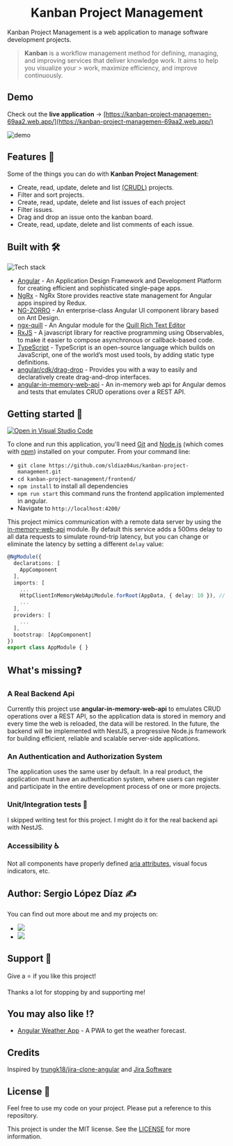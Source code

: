 <h1 align="center">Kanban Project Management</h1>

Kanban Project Management is a web application to manage software development projects.
> **Kanban** is a workflow management method for defining, managing, and improving services that deliver knowledge work. It aims to help you visualize your > work, maximize efficiency, and improve continuously.

## Demo
Check out the **live application** -> [https://kanban-project-managemen-69aa2.web.app/](https://kanban-project-managemen-69aa2.web.app/)

![demo](https://user-images.githubusercontent.com/61401062/125845756-a2bc1f07-c0b1-4585-aa92-8a8745df7eee.gif)


## Features 🚀
Some of the things you can do with **Kanban Project Management**:
- Create, read, update, delete and list [(CRUDL)](https://en.wikipedia.org/wiki/Create,_read,_update_and_delete) projects.
- Filter and sort projects.
- Create, read, update, delete and list issues of each project
- Filter issues.
- Drag and drop an issue onto the kanban board.
- Create, read, update, delete and list comments of each issue.


## Built with 🛠️
![Tech stack](https://res.cloudinary.com/comparte/image/upload/v1626413844/tech-stack.png)
- [Angular](https://angular.io/) - An Application Design Framework and Development Platform for creating efficient and sophisticated single-page apps.
- [NgRx](https://ngrx.io/) - NgRx Store provides reactive state management for Angular apps inspired by Redux.
- [NG-ZORRO](https://ng.ant.design/docs/introduce/en) - An enterprise-class Angular UI component library based on Ant Design.
- [ngx-quill](https://github.com/KillerCodeMonkey/ngx-quill) - An Angular module for the [Quill Rich Text Editor](https://quilljs.com/)
- [RxJS](https://rxjs.dev/) - A javascript library for reactive programming using Observables, to make it easier to compose asynchronous or callback-based code.
- [TypeScript](https://www.typescriptlang.org/) - TypeScript is an open-source language which builds on JavaScript, one of the world’s most used tools, by adding static type definitions.
- [angular/cdk/drag-drop](https://material.angular.io/cdk/drag-drop/overview) - Provides you with a way to easily and declaratively create drag-and-drop interfaces.
- [angular-in-memory-web-api](https://github.com/angular/angular/tree/master/packages/misc/angular-in-memory-web-api) - An in-memory web api for Angular demos and tests that emulates CRUD operations over a REST API.


## Getting started 🏁
[![Open in Visual Studio Code](https://open.vscode.dev/badges/open-in-vscode.svg)](https://open.vscode.dev/sldiaz04us/kanban-project-management)

To clone and run this application, you'll need [Git](https://git-scm.com) and [Node.js](https://nodejs.org/en/download/) (which comes with [npm](http://npmjs.com)) installed on your computer. From your command line:

- `git clone https://github.com/sldiaz04us/kanban-project-management.git`
- `cd kanban-project-management/frontend/` 
- `npm install` to install all dependencies
- `npm run start` this command runs the frontend application implemented in angular.
- Navigate to `http://localhost:4200/`

This project mimics communication with a remote data server by using the [in-memory-web-api](https://github.com/angular/angular/tree/master/packages/misc/angular-in-memory-web-api) module. By default this service adds a 500ms delay to all data requests to simulate round-trip latency, but you can change or eliminate the latency by setting a different `delay` value:

```typescript
@NgModule({
  declarations: [
    AppComponent
  ],
  imports: [
    ...
    HttpClientInMemoryWebApiModule.forRoot(AppData, { delay: 10 }), // 10ms delay
    ...
  ],
  providers: [
    ...
  ],
  bootstrap: [AppComponent]
})
export class AppModule { }
```


## What's missing❓
### A Real Backend Api
Currently this project use **angular-in-memory-web-api** to emulates CRUD operations over a REST API, so the application data is stored in memory and every time the web is reloaded, the data will be restored. In the future, the backend will be implemented with NestJS, a progressive Node.js framework for building efficient, reliable and scalable server-side applications.

### An Authentication and Authorization System
The application uses the same user by default. In a real product, the application must have an authentication system, where users can register and participate in the entire development process of one or more projects.

### Unit/Integration tests 🧪
I skipped writing test for this project. I might do it for the real backend api with NestJS.

### Accessibility ♿
Not all components have properly defined [aria attributes](https://developer.mozilla.org/en-US/docs/Web/Accessibility/ARIA), visual focus indicators, etc.


## Author: Sergio López Díaz ✍️
You can find out more about me and my projects on:
- [![](https://img.shields.io/badge/Follow-blue?style=social&logo=linkedin&logoColor=blue&labelColor=blue&color=gray)](https://www.linkedin.com/in/sldiaz04us "Sergio Lopez Diaz")
- [![](https://img.shields.io/badge/Follow-blue?style=social&logo=twitter&logoColor=blue&labelColor=blue&color=gray)](https://twitter.com/sldiaz04us "Sergio Lopez Diaz")


## Support 🤝
Give a ⭐️ if you like this project!

Thanks a lot for stopping by and supporting me!


## You may also like ⁉️
- [Angular Weather App](https://github.com/sldiaz04us/angular-weather-app " Weather PWA") - A PWA to get the weather forecast.


## Credits
Inspired by [trungk18/jira-clone-angular](https://github.com/trungk18/jira-clone-angular) and [Jira Software](https://www.atlassian.com/software/jira)


## License 📝
Feel free to use my code on your project. Please put a reference to this repository.

This project is under the MIT license. See the [LICENSE](https://github.com/sldiaz04us/kanban-project-management/blob/main/LICENSE) for more information.
